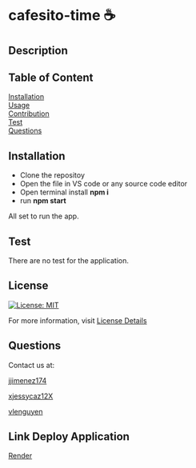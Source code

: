 # cafesito-time ☕

## Description


## Table of Content

[Installation](#installation)  
[Usage](#usage)  
[Contribution](#contribution)  
[Test](#test)  
[Questions](#questions)

## Installation

- Clone the repositoy
- Open the file in VS code or any source code editor
- Open terminal install <b>npm i</b>
- run <b>npm start</b>

All set to run the app.

## Test

There are no test for the application.

## License

[![License: MIT](https://img.shields.io/badge/License-MIT-yellow.svg)](https://opensource.org/licenses/MIT)

For more information, visit [License Details](https://opensource.org/license/MIT)

## Questions

Contact us at:

[jjimenez174](https://github.com/jjimenez174)

[xjessycaz12X](https://github.com/xjessycaz12X)

[vlenguyen](https://github.com/vlenguyen)

## Link Deploy Application

[Render]()
